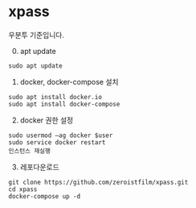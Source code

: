 # xpass

우분투 기준입니다.


0. apt update
```
sudo apt update
```

1. docker, docker-compose 설치
```
sudo apt install docker.io
sudo apt install docker-compose 
```

2. docker 권한 설정
```
sudo usermod –ag docker $user
sudo service docker restart
인스턴스 재실행
```

3. 레포다운로드
```
git clone https://github.com/zeroistfilm/xpass.git
cd xpass
docker-compose up -d
```
